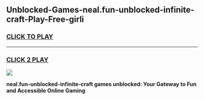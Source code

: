 
## Unblocked-Games-neal.fun-unblocked-infinite-craft-Play-Free-girli
<h3>
<a href="https://premium76.site?title=neal.fun-unblocked-infinite-craft&ref=17A">CLICK TO PLAY</a></h3>
<hr>

<h3>
<a href="https://premium76.site?title=neal.fun-unblocked-infinite-craft&ref=17A">CLICK 2 PLAY</a>
  
</h3>

<a href="https://premium76.site?title=neal.fun-unblocked-infinite-craft&ref=17A"><img src="https://clearcache.store/games.png"></a>


**neal.fun-unblocked-infinite-craft games unblocked: Your Gateway to Fun and Accessible Online Gaming**
